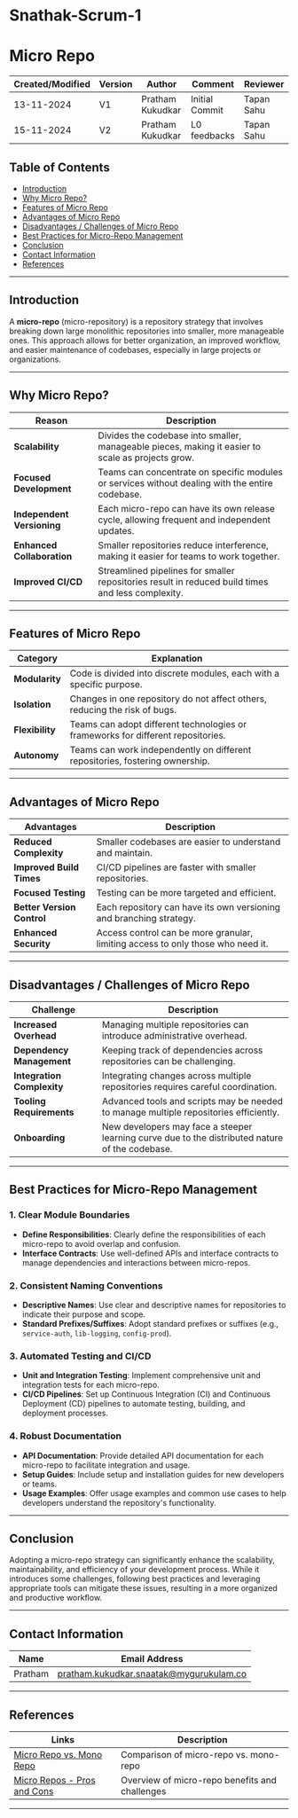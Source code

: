 # Snathak-Scrum-1

# Micro Repo

| Created/Modified | Version | Author              | Comment         |  Reviewer     |
|-------------------|---------|---------------------|-----------------|-----------------|
| 13-11-2024        | V1      | Pratham Kukudkar | Initial Commit  | Tapan Sahu |
| 15-11-2024        | V2      | Pratham Kukudkar | L0 feedbacks    |    Tapan Sahu      |


## Table of Contents

- [Introduction](#introduction)
- [Why Micro Repo?](#why-micro-repo)
- [Features of Micro Repo](#features-of-micro-repo)
- [Advantages of Micro Repo](#advantages-of-micro-repo)
- [Disadvantages / Challenges of Micro Repo](#disadvantages--challenges-of-micro-repo)
- [Best Practices for Micro-Repo Management](#best-practices-for-micro-repo-management)
- [Conclusion](#conclusion)
- [Contact Information](#contact-information)
- [References](#references)

---

## Introduction
A **micro-repo** (micro-repository) is a repository strategy that involves breaking down large monolithic repositories into smaller, more manageable ones. This approach allows for better organization, an improved workflow, and easier maintenance of codebases, especially in large projects or organizations.

---

## Why Micro Repo?

| **Reason**             | **Description**                                                                                  |
|-------------------------|--------------------------------------------------------------------------------------------------|
| **Scalability**         | Divides the codebase into smaller, manageable pieces, making it easier to scale as projects grow. |
| **Focused Development** | Teams can concentrate on specific modules or services without dealing with the entire codebase.   |
| **Independent Versioning** | Each micro-repo can have its own release cycle, allowing frequent and independent updates.         |
| **Enhanced Collaboration** | Smaller repositories reduce interference, making it easier for teams to work together.              |
| **Improved CI/CD**      | Streamlined pipelines for smaller repositories result in reduced build times and less complexity.  |

---

## Features of Micro Repo

| **Category**       | **Explanation**                                                                 |
|--------------------|---------------------------------------------------------------------------------|
| **Modularity**     | Code is divided into discrete modules, each with a specific purpose.            |
| **Isolation**      | Changes in one repository do not affect others, reducing the risk of bugs.      |
| **Flexibility**    | Teams can adopt different technologies or frameworks for different repositories.|
| **Autonomy**       | Teams can work independently on different repositories, fostering ownership.    |

---

## Advantages of Micro Repo

| **Advantages**           | **Description**                                                                                         |
|--------------------------|---------------------------------------------------------------------------------------------------------|
| **Reduced Complexity**    | Smaller codebases are easier to understand and maintain.                                               |
| **Improved Build Times**  | CI/CD pipelines are faster with smaller repositories.                                                   |
| **Focused Testing**       | Testing can be more targeted and efficient.                                                             |
| **Better Version Control**| Each repository can have its own versioning and branching strategy.                                     |
| **Enhanced Security**     | Access control can be more granular, limiting access to only those who need it.                         |

---

## Disadvantages / Challenges of Micro Repo

| **Challenge**              | **Description**                                                                                                    |
|----------------------------|--------------------------------------------------------------------------------------------------------------------|
| **Increased Overhead**     | Managing multiple repositories can introduce administrative overhead.                                             |
| **Dependency Management**  | Keeping track of dependencies across repositories can be challenging.                                             |
| **Integration Complexity** | Integrating changes across multiple repositories requires careful coordination.                                   |
| **Tooling Requirements**   | Advanced tools and scripts may be needed to manage multiple repositories efficiently.                             |
| **Onboarding**             | New developers may face a steeper learning curve due to the distributed nature of the codebase.                    |

---

## Best Practices for Micro-Repo Management

### 1. Clear Module Boundaries
- **Define Responsibilities**: Clearly define the responsibilities of each micro-repo to avoid overlap and confusion.
- **Interface Contracts**: Use well-defined APIs and interface contracts to manage dependencies and interactions between micro-repos.

### 2. Consistent Naming Conventions
- **Descriptive Names**: Use clear and descriptive names for repositories to indicate their purpose and scope.
- **Standard Prefixes/Suffixes**: Adopt standard prefixes or suffixes (e.g., `service-auth`, `lib-logging`, `config-prod`).

### 3. Automated Testing and CI/CD
- **Unit and Integration Testing**: Implement comprehensive unit and integration tests for each micro-repo.
- **CI/CD Pipelines**: Set up Continuous Integration (CI) and Continuous Deployment (CD) pipelines to automate testing, building, and deployment processes.

### 4. Robust Documentation
- **API Documentation**: Provide detailed API documentation for each micro-repo to facilitate integration and usage.
- **Setup Guides**: Include setup and installation guides for new developers or teams.
- **Usage Examples**: Offer usage examples and common use cases to help developers understand the repository's functionality.

---

## Conclusion
Adopting a micro-repo strategy can significantly enhance the scalability, maintainability, and efficiency of your development process. While it introduces some challenges, following best practices and leveraging appropriate tools can mitigate these issues, resulting in a more organized and productive workflow.

---

## Contact Information

| **Name**   | **Email Address**                              |
|------------|-----------------------------------------------|
| Pratham    | pratham.kukudkar.snaatak@mygurukulam.co       |

---

## References

| **Links**                                                                                                  | **Description**                                |
|-----------------------------------------------------------------------------------------------------------|------------------------------------------------|
| [Micro Repo vs. Mono Repo](https://apoorv-tomar.medium.com/a-better-understanding-of-micro-rep-vs-mono-repo-a9f31f1e20fe) | Comparison of micro-repo vs. mono-repo         |
| [Micro Repos - Pros and Cons](https://medium.com/ableneo/micro-pros-cons-tools-2e6f86939be1)              | Overview of micro-repo benefits and challenges |

---

